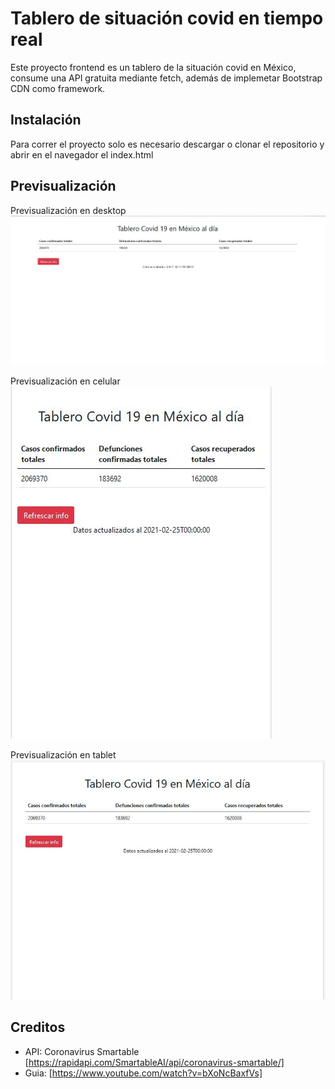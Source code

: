 # Tablero de situación covid en tiempo real
Este proyecto frontend es un tablero de la situación covid en México, consume una API gratuita mediante fetch, además de implemetar Bootstrap CDN como framework.

## Instalación
Para correr el proyecto solo es necesario descargar o clonar el repositorio y abrir en el navegador el index.html

## Previsualización
Previsualización en desktop
![Imagen del proyecto desde el escritorio](Desktop-Preview.JPG)

Previsualización en celular
![Imagen del proyecto desde el escritorio](Phone-Preview.JPG)

Previsualización en tablet
![Imagen del proyecto desde el escritorio](Tablet-Preview.JPG)

## Creditos
- API: Coronavirus Smartable [https://rapidapi.com/SmartableAI/api/coronavirus-smartable/]
- Guia: [https://www.youtube.com/watch?v=bXoNcBaxfVs]